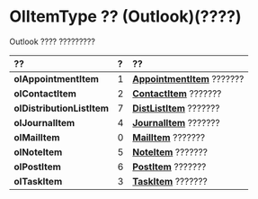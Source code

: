 
# OlItemType ?? (Outlook)(????)

Outlook ???? ?????????



|**??**|**?**|**??**|
|:-----|:-----|:-----|
|**olAppointmentItem**|1|**[AppointmentItem](204a409d-654e-27aa-643a-8344c631b82d.md)** ???????|
|**olContactItem**|2|**[ContactItem](8e32093c-a678-f1fd-3f35-c2d8994d166f.md)** ???????|
|**olDistributionListItem**|7|**[DistListItem](027c3986-abff-d9b1-ecc2-26d60805e952.md)** ???????|
|**olJournalItem**|4|**[JournalItem](6e850295-39f9-47b8-e866-9622e9958c69.md)** ???????|
|**olMailItem**|0|**[MailItem](14197346-05d2-0250-fa4c-4a6b07daf25f.md)** ???????|
|**olNoteItem**|5|**[NoteItem](ddf5baaa-6e13-a6fb-96e8-311e7761fa98.md)** ???????|
|**olPostItem**|6|**[PostItem](de44065d-4e93-315a-279f-7b92f09c0465.md)** ???????|
|**olTaskItem**|3|**[TaskItem](5df8cfa5-5460-a5a1-a130-ba5bca1a0091.md)** ???????|

